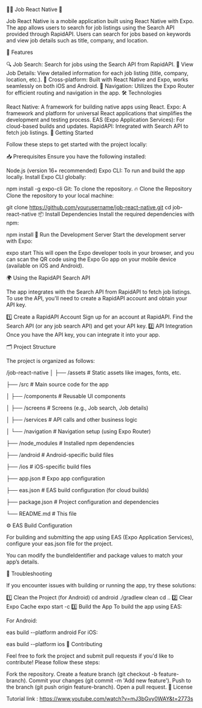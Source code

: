 🧑‍💻 Job React Native 📱

Job React Native is a mobile application built using React Native with Expo. The app allows users to search for job listings using the Search API provided through RapidAPI. Users can search for jobs based on keywords and view job details such as title, company, and location.

🎉 Features

🔍 Job Search: Search for jobs using the Search API from RapidAPI.
📝 View Job Details: View detailed information for each job listing (title, company, location, etc.).
📱 Cross-platform: Built with React Native and Expo, works seamlessly on both iOS and Android.
🧭 Navigation: Utilizes the Expo Router for efficient routing and navigation in the app.
🛠️ Technologies

React Native: A framework for building native apps using React.
Expo: A framework and platform for universal React applications that simplifies the development and testing process.
EAS (Expo Application Services): For cloud-based builds and updates.
RapidAPI: Integrated with Search API to fetch job listings.
🚀 Getting Started

Follow these steps to get started with the project locally:

📥 Prerequisites
Ensure you have the following installed:

Node.js (version 16+ recommended)
Expo CLI: To run and build the app locally.
Install Expo CLI globally:

npm install -g expo-cli
Git: To clone the repository.
🔥 Clone the Repository
Clone the repository to your local machine:

git clone https://github.com/yourusername/job-react-native.git
cd job-react-native
📦 Install Dependencies
Install the required dependencies with npm:

npm install
🏃 Run the Development Server
Start the development server with Expo:

expo start
This will open the Expo developer tools in your browser, and you can scan the QR code using the Expo Go app on your mobile device (available on iOS and Android).

🌍 Using the RapidAPI Search API

The app integrates with the Search API from RapidAPI to fetch job listings. To use the API, you'll need to create a RapidAPI account and obtain your API key.

1️⃣ Create a RapidAPI Account
Sign up for an account at RapidAPI.
Find the Search API (or any job search API) and get your API key.
2️⃣ API Integration
Once you have the API key, you can integrate it into your app. 

🗂️ Project Structure

The project is organized as follows:

/job-react-native
│
├── /assets # Static assets like images, fonts, etc.

├── /src # Main source code for the app

│ ├── /components # Reusable UI components

│ ├── /screens # Screens (e.g., Job search, Job details)

│ ├── /services # API calls and other business logic

│ └── /navigation # Navigation setup (using Expo Router)

├── /node_modules # Installed npm dependencies

├── /android # Android-specific build files

├── /ios # iOS-specific build files

├── app.json # Expo app configuration

├── eas.json # EAS build configuration (for cloud builds)

├── package.json # Project configuration and dependencies

└── README.md # This file

⚙️ EAS Build Configuration

For building and submitting the app using EAS (Expo Application Services), configure your eas.json file for the project.

You can modify the bundleIdentifier and package values to match your app’s details.

🐛 Troubleshooting

If you encounter issues with building or running the app, try these solutions:

1️⃣ Clean the Project (for Android)
cd android
./gradlew clean
cd ..
2️⃣ Clear Expo Cache
expo start -c
3️⃣ Build the App
To build the app using EAS:

For Android:

eas build --platform android
For iOS:

eas build --platform ios
🤝 Contributing

Feel free to fork the project and submit pull requests if you'd like to contribute! Please follow these steps:

Fork the repository.
Create a feature branch (git checkout -b feature-branch).
Commit your changes (git commit -m 'Add new feature').
Push to the branch (git push origin feature-branch).
Open a pull request.
📝 License

Tutorial link : https://www.youtube.com/watch?v=mJ3bGvy0WAY&t=2773s
